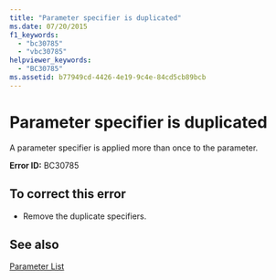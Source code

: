 ```yaml
---
title: "Parameter specifier is duplicated"
ms.date: 07/20/2015
f1_keywords: 
  - "bc30785"
  - "vbc30785"
helpviewer_keywords: 
  - "BC30785"
ms.assetid: b77949cd-4426-4e19-9c4e-84cd5cb89bcb
---
```

# Parameter specifier is duplicated
A parameter specifier is applied more than once to the parameter.  
  
 **Error ID:** BC30785  
  
## To correct this error  
  
-   Remove the duplicate specifiers.  
  
## See also
 [Parameter List](../../visual-basic/language-reference/statements/parameter-list.md)
